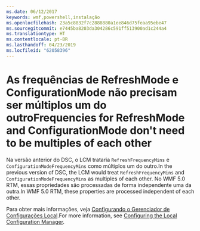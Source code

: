 ```yaml
---
ms.date: 06/12/2017
keywords: wmf,powershell,instalação
ms.openlocfilehash: 23a5c8832f7c2888880a1ee846d75feaa95ebe47
ms.sourcegitcommit: e7445ba8203da304286c591ff513900ad1c244a4
ms.translationtype: HT
ms.contentlocale: pt-BR
ms.lasthandoff: 04/23/2019
ms.locfileid: "62058396"
---
```

# <a name="frequencies-for-refreshmode-and-configurationmode-dont-need-to-be-multiples-of-each-other"></a><span data-ttu-id="7fc52-102">As frequências de RefreshMode e ConfigurationMode não precisam ser múltiplos um do outro</span><span class="sxs-lookup"><span data-stu-id="7fc52-102">Frequencies for RefreshMode and ConfigurationMode don't need to be multiples of each other</span></span>

<span data-ttu-id="7fc52-103">Na versão anterior do DSC, o LCM trataria `RefreshFrequencyMins` e `ConfigurationModeFrequencyMins` como múltiplos um do outro.</span><span class="sxs-lookup"><span data-stu-id="7fc52-103">In the previous version of DSC, the LCM would treat `RefreshFrequencyMins` and `ConfigurationModeFrequencyMins` as multiples of each other.</span></span> <span data-ttu-id="7fc52-104">No WMF 5.0 RTM, essas propriedades são processadas de forma independente uma da outra.</span><span class="sxs-lookup"><span data-stu-id="7fc52-104">In WMF 5.0 RTM, these properties are processed independent of each other.</span></span>

<span data-ttu-id="7fc52-105">Para obter mais informações, veja [Configurando o Gerenciador de Configurações Local](https://msdn.microsoft.com/powershell/dsc/metaconfig).</span><span class="sxs-lookup"><span data-stu-id="7fc52-105">For more information, see [Configuring the Local Configuration Manager](https://msdn.microsoft.com/powershell/dsc/metaconfig).</span></span>
